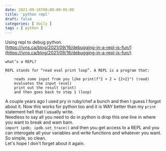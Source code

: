 ```yaml
---
date: 2021-09-16T00:00:00-05:00
title: 'python repl'
draft: false
categories: [ daily ]
tags : [ python ]
--- 
```

Using repl to debug python.  
[https://jvns.ca/blog/2021/09/16/debugging-in-a-repl-is-fun/](https://jvns.ca/blog/2021/09/16/debugging-in-a-repl-is-fun/)
``` 
what’s a REPL?

REPL stands for “read eval print loop”. A REPL is a program that:

    reads some input from you like print(f"2 + 2 = {2+2}") (read)
    evaluates the input (eval)
    print out the result (print)
    and then goes back to step 1 (loop)
```
A couple years ago I used pry in ruby/chef a bunch and then I guess I forgot about it.  Now this works for python too and it is WAY better than my `print` statement hell that I usually write.  
Needless to say all you need to do in python is drop this one line in where you want to break and wam bam.   
```import ipdb; ipdb.set_trace()```
and then you get access to a REPL and you can interogate all your variables and write functions and whatever you want.  
So simple, so clean.  
Let's hope I don't forget about it again.  
